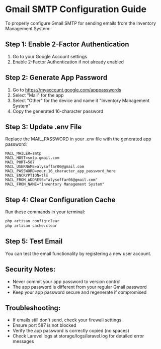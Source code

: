 # Gmail SMTP Configuration Guide

To properly configure Gmail SMTP for sending emails from the Inventory Management System:

## Step 1: Enable 2-Factor Authentication
1. Go to your Google Account settings
2. Enable 2-Factor Authentication if not already enabled

## Step 2: Generate App Password
1. Go to https://myaccount.google.com/apppasswords
2. Select "Mail" for the app
3. Select "Other" for the device and name it "Inventory Management System"
4. Copy the generated 16-character password

## Step 3: Update .env File
Replace the MAIL_PASSWORD in your .env file with the generated app password:

```
MAIL_MAILER=smtp
MAIL_HOST=smtp.gmail.com
MAIL_PORT=587
MAIL_USERNAME=alysoffar06@gmail.com
MAIL_PASSWORD=your_16_character_app_password_here
MAIL_ENCRYPTION=tls
MAIL_FROM_ADDRESS="alysoffar06@gmail.com"
MAIL_FROM_NAME="Inventory Management System"
```

## Step 4: Clear Configuration Cache
Run these commands in your terminal:
```bash
php artisan config:clear
php artisan cache:clear
```

## Step 5: Test Email
You can test the email functionality by registering a new user account.

## Security Notes:
- Never commit your app password to version control
- The app password is different from your regular Gmail password
- Keep your app password secure and regenerate if compromised

## Troubleshooting:
- If emails still don't send, check your firewall settings
- Ensure port 587 is not blocked
- Verify the app password is correctly copied (no spaces)
- Check Laravel logs at storage/logs/laravel.log for detailed error messages
